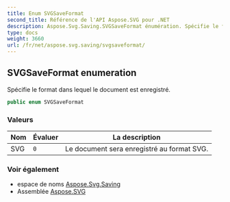 ```yaml
---
title: Enum SVGSaveFormat
second_title: Référence de l'API Aspose.SVG pour .NET
description: Aspose.Svg.Saving.SVGSaveFormat énumération. Spécifie le format dans lequel le document est enregistré.
type: docs
weight: 3660
url: /fr/net/aspose.svg.saving/svgsaveformat/
---
```

## SVGSaveFormat enumeration

Spécifie le format dans lequel le document est enregistré.

```csharp
public enum SVGSaveFormat
```

### Valeurs

| Nom | Évaluer | La description |
| --- | --- | --- |
| SVG | `0` | Le document sera enregistré au format SVG. |

### Voir également

* espace de noms [Aspose.Svg.Saving](../../aspose.svg.saving/)
* Assemblée [Aspose.SVG](../../)


